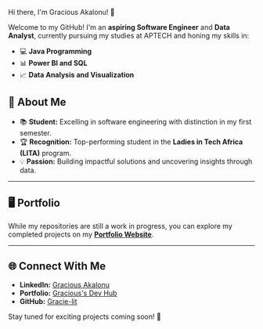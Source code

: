Hi there, I'm Gracious Akalonu! 👋  

Welcome to my GitHub! I'm an **aspiring Software Engineer** and **Data Analyst**, currently pursuing my studies at APTECH and honing my skills in:  
- 💻 **Java Programming**  
- 📊 **Power BI and SQL**  
- 📈 **Data Analysis and Visualization**  



## 🌟 About Me  
- 📚 **Student:** Excelling in software engineering with distinction in my first semester.  
- 🏆 **Recognition:** Top-performing student in the **Ladies in Tech Africa (LITA)** program.  
- 💡 **Passion:** Building impactful solutions and uncovering insights through data.  

---

## 🖥️ Portfolio  
While my repositories are still a work in progress, you can explore my completed projects on my **[Portfolio Website](https://sites.google.com/view/graciousdevhub/project-page?authuser=0)**.  

---

## 🌐 Connect With Me  
- **LinkedIn:** [Gracious Akalonu](https://www.linkedin.com/in/gracious-akalonu-702308210)  
- **Portfolio:** [Gracious's Dev Hub](https://sites.google.com/view/graciousdevhub/project-page?authuser=0)  
- **GitHub:** [Gracie-lit](https://github.com/Gracie-lit)  

Stay tuned for exciting projects coming soon! 🚀
